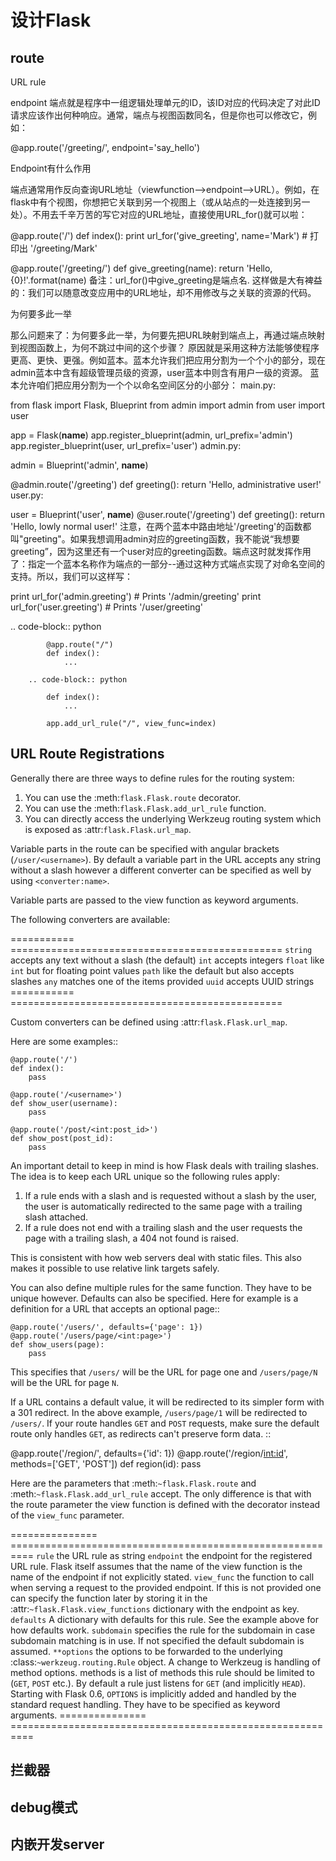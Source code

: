# 设计Flask

## route

URL rule

endpoint
端点就是程序中一组逻辑处理单元的ID，该ID对应的代码决定了对此ID请求应该作出何种响应。通常，端点与视图函数同名，但是你也可以修改它，例如：

@app.route('/greeting/<name>', endpoint='say_hello')

Endpoint有什么作用

端点通常用作反向查询URL地址（viewfunction-->endpoint-->URL）。例如，在flask中有个视图，你想把它关联到另一个视图上（或从站点的一处连接到另一处）。不用去千辛万苦的写它对应的URL地址，直接使用URL_for()就可以啦：

@app.route('/')
def index():
    print url_for('give_greeting', name='Mark') # 打印出 '/greeting/Mark'

@app.route('/greeting/<name>')
def give_greeting(name):
    return 'Hello, {0}!'.format(name)
备注：url_for()中give_greeting是端点名.
这样做是大有裨益的：我们可以随意改变应用中的URL地址，却不用修改与之关联的资源的代码。

为何要多此一举

那么问题来了：为何要多此一举，为何要先把URL映射到端点上，再通过端点映射到视图函数上，为何不跳过中间的这个步骤？
原因就是采用这种方法能够使程序更高、更快、更强。例如蓝本。蓝本允许我们把应用分割为一个个小的部分，现在admin蓝本中含有超级管理员级的资源，user蓝本中则含有用户一级的资源。
蓝本允许咱们把应用分割为一个个以命名空间区分的小部分：
main.py:

from flask import Flask, Blueprint
from admin import admin
from user import user

app = Flask(__name__)
app.register_blueprint(admin, url_prefix='admin')
app.register_blueprint(user, url_prefix='user')
admin.py:

admin = Blueprint('admin', __name__)

@admin.route('/greeting')
def greeting():
    return 'Hello, administrative user!'
user.py:

user = Blueprint('user', __name__)
@user.route('/greeting')
def greeting():
    return 'Hello, lowly normal user!'
注意，在两个蓝本中路由地址'/greeting'的函数都叫"greeting"。如果我想调用admin对应的greeting函数，我不能说“我想要greeting”，因为这里还有一个user对应的greeting函数。端点这时就发挥作用了：指定一个蓝本名称作为端点的一部分--通过这种方式端点实现了对命名空间的支持。所以，我们可以这样写：

print url_for('admin.greeting') # Prints '/admin/greeting'
print url_for('user.greeting') # Prints '/user/greeting'



.. code-block:: python

            @app.route("/")
            def index():
                ...

        .. code-block:: python

            def index():
                ...

            app.add_url_rule("/", view_func=index)


URL Route Registrations
-----------------------

Generally there are three ways to define rules for the routing system:

1.  You can use the :meth:`flask.Flask.route` decorator.
2.  You can use the :meth:`flask.Flask.add_url_rule` function.
3.  You can directly access the underlying Werkzeug routing system
    which is exposed as :attr:`flask.Flask.url_map`.

Variable parts in the route can be specified with angular brackets
(``/user/<username>``). By default a variable part in the URL accepts any
string without a slash however a different converter can be specified as
well by using ``<converter:name>``.

Variable parts are passed to the view function as keyword arguments.

The following converters are available:

=========== ===============================================
`string`    accepts any text without a slash (the default)
`int`       accepts integers
`float`     like `int` but for floating point values
`path`      like the default but also accepts slashes
`any`       matches one of the items provided
`uuid`      accepts UUID strings
=========== ===============================================

Custom converters can be defined using :attr:`flask.Flask.url_map`.

Here are some examples::

    @app.route('/')
    def index():
        pass

    @app.route('/<username>')
    def show_user(username):
        pass

    @app.route('/post/<int:post_id>')
    def show_post(post_id):
        pass

An important detail to keep in mind is how Flask deals with trailing
slashes. The idea is to keep each URL unique so the following rules
apply:

1. If a rule ends with a slash and is requested without a slash by the
   user, the user is automatically redirected to the same page with a
   trailing slash attached.
2. If a rule does not end with a trailing slash and the user requests the
   page with a trailing slash, a 404 not found is raised.

This is consistent with how web servers deal with static files. This
also makes it possible to use relative link targets safely.

You can also define multiple rules for the same function. They have to be
unique however. Defaults can also be specified. Here for example is a
definition for a URL that accepts an optional page::

    @app.route('/users/', defaults={'page': 1})
    @app.route('/users/page/<int:page>')
    def show_users(page):
        pass

This specifies that ``/users/`` will be the URL for page one and
``/users/page/N`` will be the URL for page ``N``.

If a URL contains a default value, it will be redirected to its simpler
form with a 301 redirect. In the above example, ``/users/page/1`` will
be redirected to ``/users/``. If your route handles ``GET`` and ``POST``
requests, make sure the default route only handles ``GET``, as redirects
can't preserve form data. ::

   @app.route('/region/', defaults={'id': 1})
   @app.route('/region/<int:id>', methods=['GET', 'POST'])
   def region(id):
      pass

Here are the parameters that :meth:`~flask.Flask.route` and
:meth:`~flask.Flask.add_url_rule` accept. The only difference is that
with the route parameter the view function is defined with the decorator
instead of the `view_func` parameter.

=============== ==========================================================
`rule`          the URL rule as string
`endpoint`      the endpoint for the registered URL rule. Flask itself
                assumes that the name of the view function is the name
                of the endpoint if not explicitly stated.
`view_func`     the function to call when serving a request to the
                provided endpoint. If this is not provided one can
                specify the function later by storing it in the
                :attr:`~flask.Flask.view_functions` dictionary with the
                endpoint as key.
`defaults`      A dictionary with defaults for this rule. See the
                example above for how defaults work.
`subdomain`     specifies the rule for the subdomain in case subdomain
                matching is in use. If not specified the default
                subdomain is assumed.
`**options`     the options to be forwarded to the underlying
                :class:`~werkzeug.routing.Rule` object. A change to
                Werkzeug is handling of method options. methods is a list
                of methods this rule should be limited to (``GET``, ``POST``
                etc.). By default a rule just listens for ``GET`` (and
                implicitly ``HEAD``). Starting with Flask 0.6, ``OPTIONS`` is
                implicitly added and handled by the standard request
                handling. They have to be specified as keyword arguments.
=============== ==========================================================


## 拦截器
## debug模式

## 内嵌开发server

